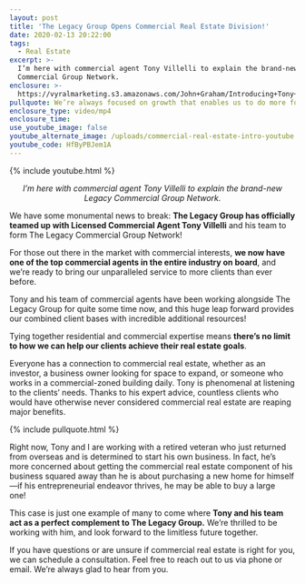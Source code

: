 ```yaml
---
layout: post
title: 'The Legacy Group Opens Commercial Real Estate Division!'
date: 2020-02-13 20:22:00
tags:
  - Real Estate
excerpt: >-
  I’m here with commercial agent Tony Villelli to explain the brand-new Legacy
  Commercial Group Network.
enclosure: >-
  https://vyralmarketing.s3.amazonaws.com/John+Graham/Introducing+Tony+Villelli%2C+Our+Partner+for+Commercial+Real+Estate.mp4
pullquote: We’re always focused on growth that enables us to do more for our clients.
enclosure_type: video/mp4
enclosure_time:
use_youtube_image: false
youtube_alternate_image: /uploads/commercial-real-estate-intro-youtube.jpg
youtube_code: HfByPBJem1A
---
```


{% include youtube.html %}

<p style="text-align: center;"><em>I’m here with commercial agent Tony Villelli to explain the brand-new Legacy Commercial Group Network.</em></p>

We have some monumental news to break: **The Legacy Group has officially teamed up with Licensed Commercial Agent Tony Villelli** and his team to form The Legacy Commercial Group Network\!&nbsp;

For those out there in the market with commercial interests, **we now have one of the top commercial agents in the entire industry on board**, and we’re ready to bring our unparalleled service to more clients than ever before.&nbsp;

Tony and his team of commercial agents have been working alongside The Legacy Group for quite some time now, and this huge leap forward provides our combined client bases with incredible additional resources\!&nbsp;

Tying together residential and commercial expertise means **there’s no limit to how we can help our clients achieve their real estate goals**.&nbsp;

Everyone has a connection to commercial real estate, whether as an investor, a business owner looking for space to expand, or someone who works in a commercial-zoned building daily. Tony is phenomenal at listening to the clients’ needs. Thanks to his expert advice, countless clients who would have otherwise never considered commercial real estate are reaping major benefits.

{% include pullquote.html %}

Right now, Tony and I are working with a retired veteran who just returned from overseas and is determined to start his own business. In fact, he’s more concerned about getting the commercial real estate component of his business squared away than he is about purchasing a new home for himself—if his entrepreneurial endeavor thrives, he may be able to buy a large one\!&nbsp;

This case is just one example of many to come where **Tony and his team act as a perfect complement to The Legacy Group.** We’re thrilled to be working with him, and look forward to the limitless future together.&nbsp;&nbsp;

If you have questions or are unsure if commercial real estate is right for you, we can schedule a consultation. Feel free to reach out to us via phone or email. We’re always glad to hear from you.